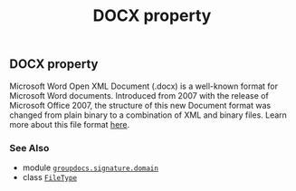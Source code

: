 ﻿---
title: DOCX property
second_title: GroupDocs.Signature for Python via .NET API References
description: 
type: docs
url: /python-net/groupdocs.signature.domain/filetype/docx/
is_root: false
weight: 160
---

## DOCX property


Microsoft Word Open XML Document (.docx) is a well-known format for Microsoft Word documents. Introduced from 2007 with the release of Microsoft Office 2007, the structure of this new Document format was changed from plain binary to a combination of XML and binary files. 
Learn more about this file format [here](https://wiki.fileformat.com/word-processing/docx).

### See Also
* module [`groupdocs.signature.domain`](../../)
* class [`FileType`](/signature/python-net/groupdocs.signature.domain/filetype)
